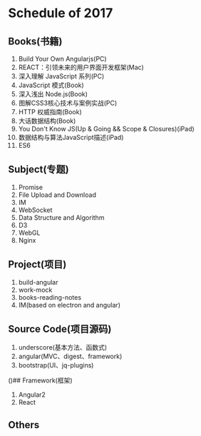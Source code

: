 # Schedule of 2017

## Books(书籍)
1. Build Your Own Angularjs(PC)
2. REACT：引领未来的用户界面开发框架(Mac)
3. 深入理解 JavaScript 系列(PC)
4. JavaScript 模式(Book)
5. 深入浅出 Node.js(Book)
6. 图解CSS3核心技术与案例实战(PC)
7. HTTP 权威指南(Book)
8. 大话数据结构(Book)
9. You Don't Know JS(Up & Going && Scope & Closures)(iPad)
10. 数据结构与算法JavaScript描述(iPad)
11. ES6

## Subject(专题)
1. Promise
2. File Upload and Download
3. IM
4. WebSocket
5. Data Structure and Algorithm
6. D3
7. WebGL
8. Nginx

## Project(项目)
1. build-angular
2. work-mock
3. books-reading-notes
4. IM(based on electron and angular)

## Source Code(项目源码)
1. underscore(基本方法、函数式)
2. angular(MVC、digest、framework)
3. bootstrap(UI、jq-plugins)

()## Framework(框架)
1. Angular2
2. React

## Others
